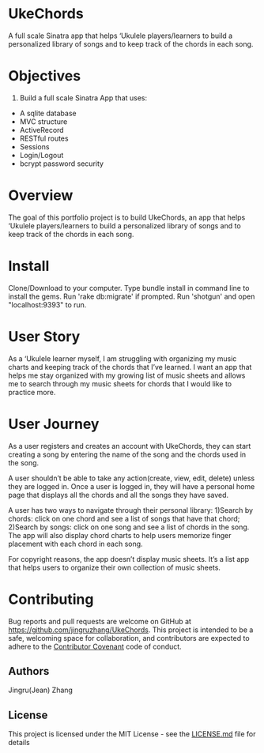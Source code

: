 # UkeChords
A full scale Sinatra app that helps ‘Ukulele players/learners to build a personalized library of songs and to keep track of the chords in each song. 

# Objectives 
1. Build a full scale Sinatra App that uses:
- A sqlite database
- MVC structure
- ActiveRecord
- RESTful routes
- Sessions
- Login/Logout
- bcrypt password security

# Overview
The goal of this portfolio project is to build UkeChords, an app that helps ‘Ukulele players/learners to build a personalized library of songs and to keep track of the chords in each song. 

# Install
Clone/Download to your computer. Type bundle install in command line to install the gems. Run 'rake db:migrate' if prompted. Run 'shotgun' and open "localhost:9393" to run.

# User Story
As a ‘Ukulele learner myself, I am struggling with organizing my music charts and keeping track of the chords that I’ve learned. I want an app that helps me stay organized with my growing list of music sheets and allows me to search through my music sheets for chords that I would like to practice more. 

# User Journey
As a user registers and creates an account with UkeChords, they can start creating a song by entering the name of the song and the chords used in the song. 

A user shouldn’t be able to take any action(create, view, edit, delete) unless they are logged in. Once a user is logged in, they will have a personal home page that displays all the chords and all the songs they have saved. 

A user has two ways to navigate through their personal library: 1)Search by chords: click on one chord and see a list of songs that have that chord; 2)Search by songs: click on one song and see a list of chords in the song. The app will also display chord charts to help users memorize finger placement with each chord in each song. 

For copyright reasons, the app doesn’t display music sheets. It’s a list app that helps users to organize their own collection of music sheets. 

# Contributing
Bug reports and pull requests are welcome on GitHub at https://github.com/jingruzhang/UkeChords. This project is intended to be a safe, welcoming space for collaboration, and contributors are expected to adhere to the [Contributor Covenant](contributor-covenant.org) code of conduct.

## Authors

Jingru(Jean) Zhang

## License

This project is licensed under the MIT License - see the [LICENSE.md](LICENSE.md) file for details
